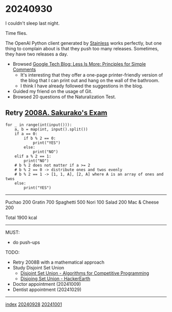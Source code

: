 <head><meta name="viewport" content="width=device-width, initial-scale=1.0, user-scalable=yes" /><meta charset="UTF-8"></head>

# 20240930

I couldn\'t sleep last night.

Time flies.

The OpenAI Python client generated by [Stainless](https://www.stainlessapi.com/) works perfectly, but one thing to complain about is that they push too many releases. Sometimes, they have two releases a day.

- Browsed [Google Tech Blog: Less Is More: Principles for Simple Comments](https://testing.googleblog.com/2024/08/less-is-more-principles-for-simple.html)
	- It\'s interesting that they offer a one-page printer-friendly version of the blog that I can print out and hang on the wall of the bathroom.
	- I think I have already followed the suggestions in the blog.
- Guided my friend on the usage of Git.
- Browsed 20 questions of the Naturalization Test.

## Retry [2008A. Sakurako's Exam](https://codeforces.com/contest/2008/problem/A)

```
for _ in range(int(input())):
    a, b = map(int, input().split())
    if a == 0:
        if b % 2 == 0:
            print("YES")
        else:
            print("NO")
    elif a % 2 == 1:
        print("NO")
    # b % 2 does not matter if a >= 2
    # b % 2 == 0 -> distribute ones and twos evenly
    # b % 2 == 1 -> [1, 1, A], [2, A] where A is an array of ones and twos
    else:
        print("YES")
```

---

Puchao 200
Gratin 700
Spaghetti 500
Nori 100
Salad 200
Mac & Cheese 200

Total 1900 kcal

---

MUST:

- do push-ups

TODO:

- Retry 2008B with a mathematical approach
- Study Disjoint Set Union
	- [Disjoint Set Union - Algorithms for Competitive Programming](https://cp-algorithms.com/data_structures/disjoint_set_union.html)
	- [Disjoing Set Union - HackerEarth](https://www.hackerearth.com/practice/notes/abhinav92003/disjoint-set-union/)
- Doctor appointment (20241009)
- Dentist appointment (20241029)

---

[index](../../index.html)
[20240928](20240928.html)
[20241001](../10/20241001.html)
